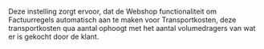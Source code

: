 Deze instelling zorgt ervoor, dat de Webshop functionaliteit om Factuurregels automatisch aan te maken voor Transportkosten, 
deze transportkosten qua aantal ophoogt met het aantal volumedragers van wat er is gekocht door de klant.
